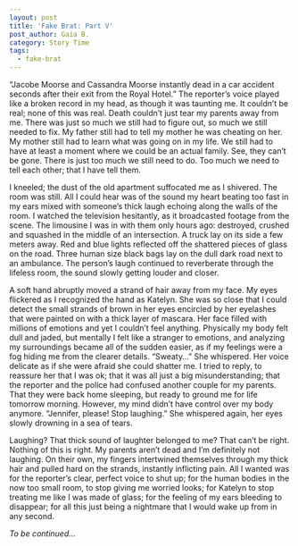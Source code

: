 ```yaml
---
layout: post
title: 'Fake Brat: Part V'
post_author: Gaia B.
category: Story Time
tags:
  - fake-brat
---
```


“Jacobe Moorse and Cassandra Moorse instantly dead in a car accident seconds after their exit from the Royal Hotel.” The reporter’s voice played like a broken record in my head, as though it was taunting me. It couldn’t be real; none of this was real. Death couldn’t just tear my parents away from me. There was just so much we still had to figure out, so much we still needed to fix. My father still had to tell my mother he was cheating on her. My mother still had to learn what was going on in my life. We still had to have at least a moment where we could be an actual family. See, they can’t be gone.  There is just too much we still need to do. Too much we need to tell each other; that I have tell them.

I kneeled; the dust of the old apartment suffocated me as I shivered. The room was still. All I could hear was of the sound my heart beating too fast in my ears mixed with someone’s thick laugh echoing along the walls of the room. I watched the television hesitantly, as it broadcasted footage from the scene. The limousine I was in with them only hours ago: destroyed, crushed and squashed in the middle of an intersection. A truck lay on its side a few meters away.  Red and blue lights reflected off the shattered pieces of glass on the road. Three human size black bags lay on the dull dark road next to an ambulance. The person’s laugh continued to reverberate through the lifeless room, the sound slowly getting louder and closer.

A soft hand abruptly moved a strand of hair away from my face. My eyes flickered as I recognized the hand as Katelyn. She was so close that I could detect the small strands of brown in her eyes encircled by her eyelashes that were painted on with a thick layer of mascara. Her face filled with millions of emotions and yet I couldn’t feel anything. Physically my body felt dull and jaded, but mentally I felt like a stranger to emotions, and analyzing my surroundings became all of the sudden easier, as if my feelings were a fog hiding me from the clearer details. “Sweaty…” She whispered. Her voice delicate as if she were afraid she could shatter me. I tried to reply, to reassure her that I was ok; that it was all just a big misunderstanding; that the reporter and the police had confused another couple for my parents. That they were back home sleeping, but ready to ground me for life tomorrow morning. However, my mind didn’t have control over my body anymore. “Jennifer, please! Stop laughing.” She whispered again, her eyes slowly drowning in a sea of tears.

Laughing? That thick sound of laughter belonged to me? That can’t be right. Nothing of this is right. My parents aren’t dead and I’m definitely not laughing. On their own, my fingers intertwined themselves through my thick hair and pulled hard on the strands, instantly inflicting pain.  All I wanted was for the reporter’s clear, perfect voice to shut up; for the human bodies in the now too small room, to stop giving me worried looks; for Katelyn to stop treating me like I was made of glass; for the feeling of my ears bleeding to disappear; for all this just being a nightmare that I would wake up from in any second.

*To be continued…*

